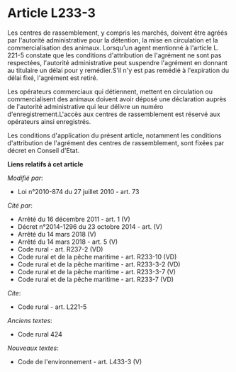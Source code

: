 # Article L233-3

Les centres de rassemblement, y compris les marchés, doivent être agréés par l'autorité administrative pour la détention, la
mise en circulation et la commercialisation des animaux. Lorsqu'un agent mentionné à l'article L. 221-5 constate que les
conditions d'attribution de l'agrément ne sont pas respectées, l'autorité administrative peut suspendre l'agrément en donnant
au titulaire un délai pour y remédier.S'il n'y est pas remédié à l'expiration du délai fixé, l'agrément est retiré. 

Les opérateurs commerciaux qui détiennent, mettent en circulation ou commercialisent des animaux doivent avoir déposé une
déclaration auprès de l'autorité administrative qui leur délivre un numéro d'enregistrement.L'accès aux centres de
rassemblement est réservé aux opérateurs ainsi enregistrés. 

Les conditions d'application du présent article, notamment les conditions d'attribution de l'agrément des centres de
rassemblement, sont fixées par décret en Conseil d'Etat.

**Liens relatifs à cet article**

_Modifié par_:

  - Loi n°2010-874 du 27 juillet 2010 - art. 73

_Cité par_:

  - Arrêté du 16 décembre 2011 - art. 1 (V)
  - Décret n°2014-1296 du 23 octobre 2014 - art. (V)
  - Arrêté du 14 mars 2018 (V)
  - Arrêté du 14 mars 2018 - art. 5 (V)
  - Code rural - art. R237-2 (VD)
  - Code rural et de la pêche maritime - art. R233-10 (VD)
  - Code rural et de la pêche maritime - art. R233-3-2 (VD)
  - Code rural et de la pêche maritime - art. R233-3-7 (V)
  - Code rural et de la pêche maritime - art. R233-7 (VD)

_Cite_:

  - Code rural - art. L221-5

_Anciens textes_:

  - Code rural 424

_Nouveaux textes_:

  - Code de l'environnement - art. L433-3 (V)
